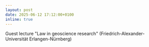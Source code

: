 ```yaml
---
layout: post
date: 2025-06-12 17:12:00+0100
inline: true
---
```


Guest lecture "Law in geoscience research" (Friedrich-Alexander-Universität Erlangen-Nürnberg)
